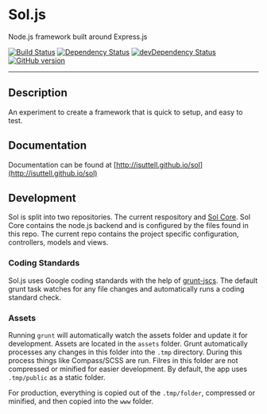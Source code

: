 # Sol.js
Node.js framework built around Express.js

[![Build Status](https://travis-ci.org/isuttell/sol-core.svg)](https://travis-ci.org/isuttell/sol-core)
[![Dependency Status](https://david-dm.org/isuttell/sol.svg)](https://david-dm.org/isuttell/sol)
[![devDependency Status](https://david-dm.org/isuttell/sol/dev-status.svg)](https://david-dm.org/isuttell/sol#info=devDependencies)
[![GitHub version](https://badge.fury.io/gh/isuttell%2Fsol.svg)](http://badge.fury.io/gh/isuttell%2Fsol)

- - -

## Description
An experiment to create a framework that is quick to setup, and easy to test.

## Documentation

Documentation can be found at [http://isuttell.github.io/sol](http://isuttell.github.io/sol)


## Development

Sol is split into two repositories. The current respository and [Sol Core](https://github.com/isuttell/sol-core). Sol Core contains the node.js backend and is configured by the files found in this repo. The current repo contains the project specific configuration, controllers, models and views.

### Coding Standards

Sol.js uses Google coding standards with the help of [grunt-jscs](https://github.com/jscs-dev/grunt-jscs). The default grunt task watches for any file changes and automatically runs a coding standard check.

### Assets

Running `grunt` will automatically watch the assets folder and update it for
development. Assets are located in the `assets` folder. Grunt automatically processes any changes in this folder into the `.tmp` directory. During this process things like Compass/SCSS are run. Filres in this folder are not compressed or minified for easier development. By default, the app uses `.tmp/public` as a static folder.

For production, everything is copied out of the `.tmp/folder`, compressed or minified, and then copied into the `www` folder.
